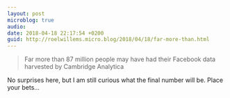```yaml
---
layout: post
microblog: true
audio: 
date: 2018-04-18 22:17:54 +0200
guid: http://roelwillems.micro.blog/2018/04/18/far-more-than.html
---
```

> Far more than 87 million people may have had their Facebook data harvested by Cambridge Analytica

No surprises here, but I am still curious what the final number will be. Place your bets…

